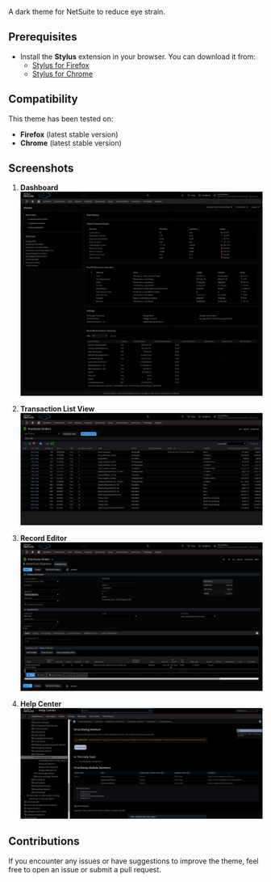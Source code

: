 A dark theme for NetSuite to reduce eye strain.

## Prerequisites
- Install the **Stylus** extension in your browser. You can download it from:
  - [Stylus for Firefox](https://addons.mozilla.org/en-US/firefox/addon/styl-us/)
  - [Stylus for Chrome](https://chrome.google.com/webstore/detail/stylus/clngdbkpkpeebahjckkjfobafhncgmne)

## Compatibility
This theme has been tested on:
- **Firefox** (latest stable version)
- **Chrome** (latest stable version)

## Screenshots

1. **Dashboard**  
   ![Dashboard](https://raw.githubusercontent.com/FJG309/Netsuite-Darkmode/refs/heads/main/home.png)

2. **Transaction List View**  
   ![Transaction List](https://raw.githubusercontent.com/FJG309/Netsuite-Darkmode/refs/heads/main/purchase_orders.png)

3. **Record Editor**  
   ![Record Editor](https://raw.githubusercontent.com/FJG309/Netsuite-Darkmode/refs/heads/main/record.png)

4. **Help Center**  
   ![Help Center](https://raw.githubusercontent.com/FJG309/Netsuite-Darkmode/refs/heads/main/help_center.png)

## Contributions
If you encounter any issues or have suggestions to improve the theme, feel free to open an issue or submit a pull request.
